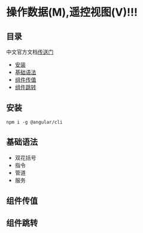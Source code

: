 # 操作数据(M),遥控视图(V)!!!

## 目录
   
   中文官方文档[传送门](https://angular.cn/docs)
   
   - <a href="#0">安装</a>
   - <a href="#1">基础语法</a>
   - <a href="#2">组件传值</a>
   - <a href="#3">组件跳转</a>
   
   
 ## <a name="0">安装</a> 
 
   `npm i -g @angular/cli` 
    
 ## <a name="1">基础语法</a>  
  - 双花括号  
  - 指令  
  - 管道  
  - 服务  
  
 ## <a name="2">组件传值</a>
 ## <a name="3">组件跳转</a>
